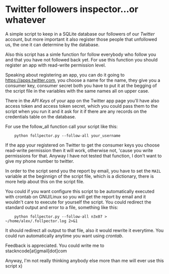 Twitter followers inspector...or whatever
===================================================

A simple script to keep in a SQLite database our followers  of
our *Twitter* account, but more important it also register those
people that unfollowed us, the one it can determine by the database.

Also this script has a simle function for follow everybody who follow 
you and that you have not followed back yet. For use this function
you should register an app with read-write permission level.

Speaking about registering an app, you can do it going to <https://apps.twitter.com>,
you choose a name for the name, they give you a consumer key, consumer 
secret both you have to put it at the begging of the script file in
the variables with the same names all on upper case.

There in the *API Keys* of your app on the Twitter app page you'll have
also access token and access token secret, which you could pass them
to the script when you run it and it ask for it if there are any records
on the credentials table on the database. 

For use the follow_all function call your script like this:

		python follpector.py --follow-all your_username

If the app your registered on Twitter to get the consumer keys you choose
read-write permission then it will work, otherwise not, 'cause you write
permissions for that. Anyway I have not tested that function, I don't want
to give my phone number to twitter.

In order to the script send you the report by email, you have to set the 
`MAIL` variable at the beginnign of the script file, which is a dictionary,
there is more help about this on the script file.

You could if you want configure this script to be automatically executed
with crontab on GNU/Linux so you will get the report by email and it wouldn't
care to execute for yourself the script. You could redirect the standard output
and error to a file, something like this:

		python follpector.py --follow-all n3x07 > ~/home/alex/.follpector.log 2>&1 

It should redirect all output to that file, also it would rewrite it everytime.
You could run automatically anytime you want using  *crontab*.

Feedback is appreciated. You could write me to stackncode[at]gmail[dot]com

Anyway, I'm not really thinking anybody else more than me will ever
use this script x)
